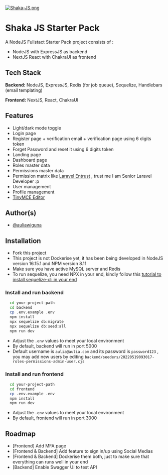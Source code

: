 [![Shaka-JS.png](https://i.postimg.cc/VL24nyh2/Shaka-JS.png)](https://postimg.cc/Yhf1BPMx)
# Shaka JS Starter Pack

A NodeJS Fullstact Starter Pack project consists of :

- NodeJS with ExpressJS as backend
- NextJS React with ChakraUI as frontend


## Tech Stack

**Backend:** NodeJS, ExpressJS, Redis (for job queue), Sequelize, Handlebars (email templating)

**Frontend:** NextJS, React, ChakraUI



## Features

- Light/dark mode toggle
- Login page
- Register page + verification email + verification page using 6 digits token
- Forget Password and reset it using 6 digits token
- Landing page
- Dashboard page
- Roles master data
- Permissions master data
- Permission matrix like [Laravel Entrust](https://github.com/shanmuga3/laravel-entrust) , trust me I am Senior Laravel Developer :p
- User management
- Profile management
- [TinyMCE Editor](https://github.com/tinymce/tinymce)


## Author(s)

- [@auliawiguna](https://github.com/auliawiguna)


## Installation

- Fork this project
- This project is not Dockerise yet, it has been being developed in NodeJS version 16.15.1 and NPM version 8.11
- Make sure you have active MySQL server and Redis
- To run sequelize, you need NPX in your end, kindly follow this [tutorial to install sequelize-cli in your end](https://www.npmjs.com/package/sequelize-cli)

### Install and run backend


```bash
  cd your-project-path
  cd backend
  cp .env.example .env
  npm install
  npx sequelize db:migrate
  npx sequelize db:seed:all
  npm run dev
```
- Adjust the `.env` values to meet your local environment
- By default, backend will run in port 5000
- Default username is `aulia@aulia.com` and its password is `password123` , you may add new users by editing `backend/seeders/20220519093017-roles-permissions-admin-user.cjs`
    
### Install and run frontend


```bash
  cd your-project-path
  cd frontend
  cp .env.example .env
  npm install
  npm run dev
```
- Adjust the `.env` values to meet your local environment
- By default, frontend will run in port 3000
    
## Roadmap

- [Frontend] Add MFA page
- [Frontend & Backend] Add feature to sign in/up using Social Medias
- [Frontend & Backend] Dockerise them both, just to make sure that everything can runs well in your end
- [Backend] Enable Swagger UI to test API
